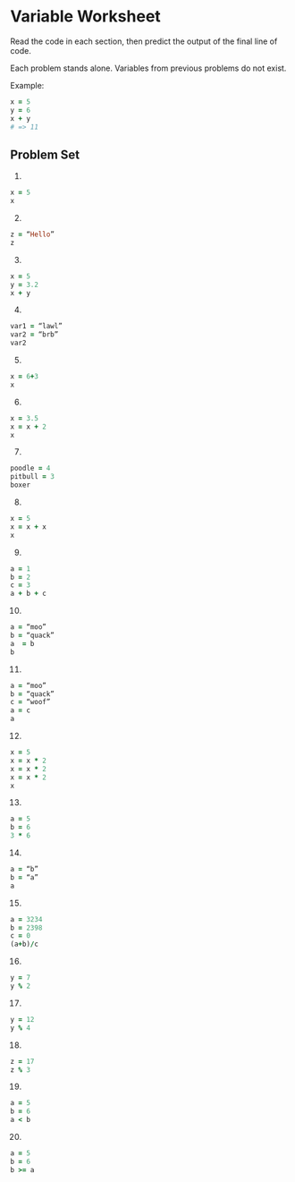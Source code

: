 # Variable Worksheet

Read the code in each section, then predict the output of the final line of code.

Each problem stands alone. Variables from previous problems do not exist.

Example:
```ruby
x = 5
y = 6
x + y
# => 11
```

## Problem Set

1.
```ruby
x = 5
x
```


2.
```ruby
z = “Hello”
z
```


3.
```ruby
x = 5
y = 3.2
x + y
```


4.
```ruby
var1 = “lawl”
var2 = “brb”
var2
```


5.
```ruby
x = 6+3
x
```


6.
```ruby
x = 3.5
x = x + 2
x
```


7.
```ruby
poodle = 4
pitbull = 3
boxer
```


8.
```ruby
x = 5
x = x + x
x
```


9.
```ruby
a = 1
b = 2
c = 3
a + b + c
```


10.
```ruby
a = “moo”
b = “quack”
a  = b
b
```


11.
```ruby
a = “moo”
b = “quack”
c = “woof”
a = c
a
```


12.
```ruby
x = 5
x = x * 2
x = x * 2
x = x * 2
x
```


13.
```ruby
a = 5
b = 6
3 * 6
```


14.
```ruby
a = “b”
b = “a”
a
```


15.
```ruby
a = 3234
b = 2398
c = 0
(a+b)/c
```


16.
```ruby
y = 7
y % 2
 ```


17.
```ruby
y = 12
y % 4
 ```


18.
```ruby
z = 17
z % 3
```


19.
```ruby
a = 5
b = 6
a < b
```


20.
```ruby
a = 5
b = 6
b >= a
```
